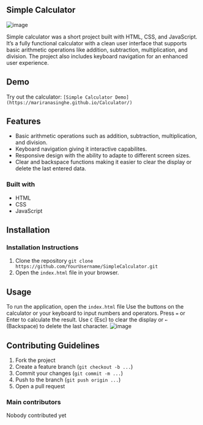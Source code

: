 ## Simple Calculator

![image](https://github.com/user-attachments/assets/c38c2e63-e92d-4d38-853e-acf50d656051)

Simple calculator was a short project built with HTML, CSS, and JavaScript. It’s a fully functional calculator
with a clean user interface that supports basic arithmetic operations like addition, subtraction,
multiplication, and division. The project also includes keyboard navigation for an enhanced user experience.

## Demo
Try out the calculator: ```[Simple Calculator Demo](https://mariranasinghe.github.io/Calculator/)```

## Features
* Basic arithmetic operations such as addition, subtraction, multiplication, and division.
* Keyboard navigation giving it interactive capabilites.
* Responsive design with the ability to adapte to different screen sizes.
* Clear and backspace functions making it easier to clear the display or delete the last entered data.

### Built with
* HTML
* CSS
* JavaScript

## Installation

### Installation Instructions
1. Clone the repository
   ```git clone https://github.com/YourUsername/SimpleCalculator.git```
2. Open the ```index.html``` file in your browser.

## Usage

To run the application, open the ```index.html``` file
Use the buttons on the calculator or your keyboard to input numbers and operators.
Press ```=``` or Enter to calculate the result.
Use ```C``` (Esc) to clear the display or ```←``` (Backspace) to delete the last character.
![image](https://github.com/user-attachments/assets/29bbd5e4-36b2-4e42-8804-7222348930a9)

## Contributing Guidelines

1. Fork the project
2. Create a feature branch (```git checkout -b ...```)
3. Commit your changes (```git commit -m ...```)
4. Push to the branch (```git push origin ...```)
5. Open a pull request

### Main contributors
Nobody contributed yet
